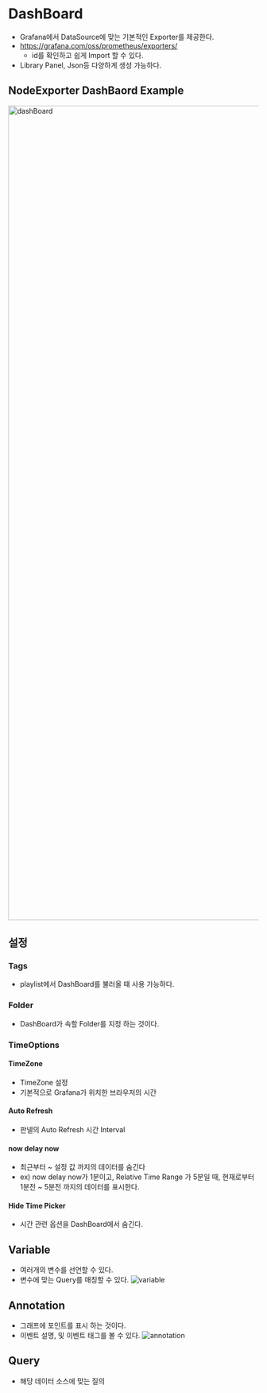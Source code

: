 # DashBoard
- Grafana에서 DataSource에 맞는 기본적인 Exporter를 제공한다.
- https://grafana.com/oss/prometheus/exporters/
  - id를 확인하고 쉽게 Import 할 수 있다.
- Library Panel, Json등 다양하게 생성 가능하다.

## NodeExporter DashBaord Example
<img width="1639" alt="dashBoard" src="https://user-images.githubusercontent.com/57896918/185949198-183926fd-f4f9-40df-990c-2a03f32c1ede.png">

## 설정

### Tags
- playlist에서 DashBoard를 불러올 때 사용 가능하다.

### Folder
- DashBoard가 속할 Folder를 지정 하는 것이다.

### TimeOptions

#### TimeZone
- TimeZone 설정
- 기본적으로 Grafana가 위치한 브라우저의 시간

#### Auto Refresh
- 판넬의 Auto Refresh 시간 Interval

#### now delay now
- 최근부터 ~ 설정 값 까지의 데이터를 숨긴다
- ex) now delay now가 1분이고, Relative Time Range 가 5분일 때,
  현재로부터 1분전 ~ 5분전 까지의 데이터를 표시한다.

#### Hide Time Picker
- 시간 관련 옵션을 DashBoard에서 숨긴다.

## Variable 
- 여러개의 변수를 선언할 수 있다.
- 변수에 맞는 Query를 매칭할 수 있다.
![variable](https://user-images.githubusercontent.com/57896918/186190537-31e21682-9af2-4223-8077-7a87cc30807d.png)

## Annotation
- 그래프에 포인트를 표시 하는 것이다.
- 이벤트 설명, 및 이벤트 태그를 볼 수 있다.
![annotation](https://user-images.githubusercontent.com/57896918/186190479-1e0092f0-01d3-425b-9ffb-95f94c83b860.png)

## Query
- 해당 데이터 소스에 맞는 질의
